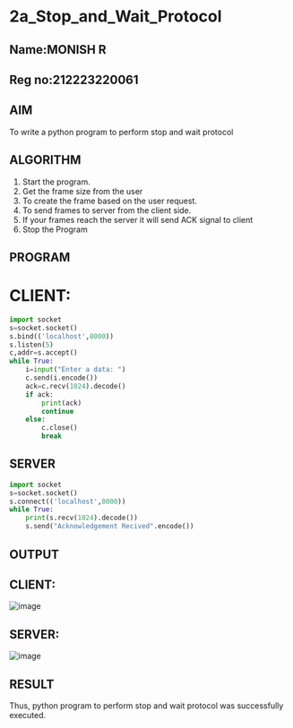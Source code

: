 # 2a_Stop_and_Wait_Protocol
## Name:MONISH R
## Reg no:212223220061
## AIM 
To write a python program to perform stop and wait protocol
## ALGORITHM
1. Start the program.
2. Get the frame size from the user
3. To create the frame based on the user request.
4. To send frames to server from the client side.
5. If your frames reach the server it will send ACK signal to client
6. Stop the Program
## PROGRAM
# CLIENT:
```python
import socket
s=socket.socket()
s.bind(('localhost',8000))
s.listen(5)
c,addr=s.accept()
while True:
    i=input("Enter a data: ")
    c.send(i.encode())
    ack=c.recv(1024).decode()
    if ack:
        print(ack)
        continue
    else:
        c.close()
        break
```
## SERVER
```python
import socket
s=socket.socket()
s.connect(('localhost',8000))
while True:
    print(s.recv(1024).decode())
    s.send("Acknowledgement Recived".encode())  
```
## OUTPUT
## CLIENT:

![image](https://github.com/AshwinKumar-Saveetha/2a_Stop_and_Wait_Protocol/assets/155129814/c974d6eb-c9d4-4fe9-8658-0ae9a83429aa)

## SERVER:

![image](https://github.com/AshwinKumar-Saveetha/2a_Stop_and_Wait_Protocol/assets/155129814/9fac3e9f-7f5d-4c94-9a8d-836d4c453af5)
## RESULT
Thus, python program to perform stop and wait protocol was successfully executed.
